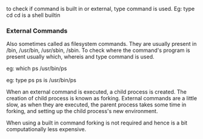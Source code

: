 
to check if command is built in or external, type command is used. Eg: type cd
													cd is a shell builtin

<h3>External Commands </h3>

Also sometimes called as filesystem commands. They are usually present in /bin, /usr/bin, /usr/sbin, /sbin. To check where the command's program is present usually which, whereis and type command is used. 

eg: which ps
/usr/bin/ps

eg: type ps
ps is /usr/bin/ps


When an external command is executed,  a child process is created. The creation of child process is known as forking. External commands are a little slow, as when they are executed, the parent process takes some time in forking, and setting up the child process's new environment. 

When using a built in command forking is not required and hence is a bit computationally less expensive. 

